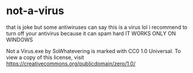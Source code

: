 # not-a-virus
that is joke but some antiwiruses can say this is a virus lol
i recommend to turn off your antivirus because it can spam hard
IT WORKS ONLY ON WINDOWS

Not a Virus.exe by SoWhatevering is marked with CC0 1.0 Universal. To view a copy of this license, visit https://creativecommons.org/publicdomain/zero/1.0/
